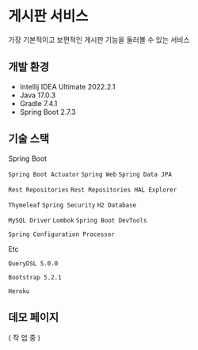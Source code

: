 # 게시판 서비스

가장 기본적이고 보편적인 게시판 기능을 둘러볼 수 있는 서비스

## 개발 환경
* Intellij IDEA Ultimate 2022.2.1
* Java 17.0.3
* Gradle 7.4.1
* Spring Boot 2.7.3

## 기술 스택

Spring Boot

`Spring Boot Actuator` `Spring Web` `Spring Data JPA`

`Rest Repositories` `Rest Repositories HAL Explorer`

`Thymeleaf` `Spring Security` `H2 Database`

`MySQL Driver` `Lombok` `Spring Boot DevTools`

`Spring Configuration Processor`

Etc 

`QueryDSL 5.0.0`

`Bootstrap 5.2.1`

`Heroku`

## 데모 페이지
( 작 업 중 )
